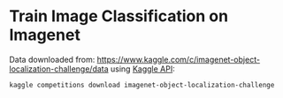 # Train Image Classification on Imagenet

Data downloaded from: https://www.kaggle.com/c/imagenet-object-localization-challenge/data using [Kaggle API](https://github.com/Kaggle/kaggle-api):

```
kaggle competitions download imagenet-object-localization-challenge
```



